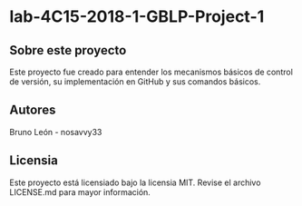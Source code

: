 # lab-4C15-2018-1-GBLP-Project-1

## Sobre este proyecto

Este proyecto fue creado para entender los mecanismos básicos de control de versión, su implementación en GitHub y sus comandos básicos.

## Autores

Bruno León - nosavvy33

## Licensia

Este proyecto está licensiado bajo la licensia MIT. Revise el archivo LICENSE.md para mayor información.
